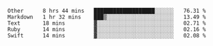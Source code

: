 
<!--START_SECTION:waka-->
```text
Other      8 hrs 44 mins   ███████████████████░░░░░░   76.31 % 
Markdown   1 hr 32 mins    ███▒░░░░░░░░░░░░░░░░░░░░░   13.49 % 
Text       18 mins         ▓░░░░░░░░░░░░░░░░░░░░░░░░   02.71 % 
Ruby       14 mins         ▓░░░░░░░░░░░░░░░░░░░░░░░░   02.16 % 
Swift      14 mins         ▓░░░░░░░░░░░░░░░░░░░░░░░░   02.08 % 
```
<!--END_SECTION:waka-->

